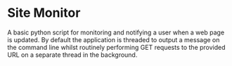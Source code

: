 # Site Monitor
A basic python script for monitoring and notifying a user when a web page is updated.
By default the application is threaded to output a message on the command line whilst routinely performing GET requests to the provided URL on a separate thread in the background.
